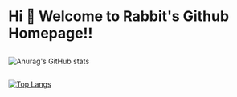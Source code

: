 Hi 💖 Welcome to Rabbit's Github Homepage!!
===========================================
##
![Anurag's GitHub stats](https://github-readme-stats.vercel.app/api?username=caizilong2019&show_icons=true&theme=gruvbox)
##
[![Top Langs](https://github-readme-stats.vercel.app/api/top-langs/?username=caizilong2019)](https://github.com/anuraghazra/github-readme-stats)

